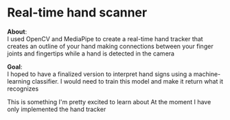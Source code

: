 # Real-time hand scanner
**About**: <br>
I used OpenCV and MediaPipe to create a real-time hand tracker that creates an outline of your hand making connections between your finger joints and fingertips while a hand is detected in the camera

**Goal**: <br>
I hoped to have a finalized version to interpret hand signs using a machine-learning classifier. I would need to train this model and make it return what it recognizes

This is something I'm pretty excited to learn about
At the moment I have only implemented the hand tracker
